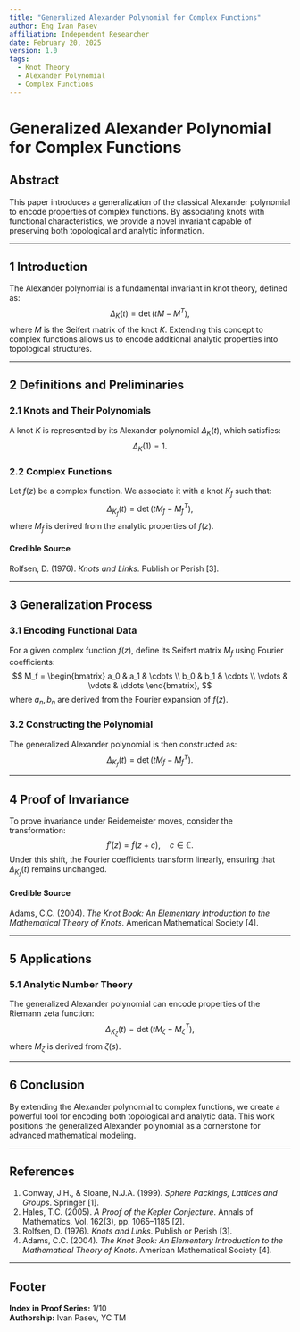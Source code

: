 ```yaml
---
title: "Generalized Alexander Polynomial for Complex Functions"
author: Eng Ivan Pasev
affiliation: Independent Researcher
date: February 20, 2025
version: 1.0
tags:
  - Knot Theory
  - Alexander Polynomial
  - Complex Functions
---
```


# Generalized Alexander Polynomial for Complex Functions

## Abstract

This paper introduces a generalization of the classical Alexander polynomial to encode properties of complex functions. By associating knots with functional characteristics, we provide a novel invariant capable of preserving both topological and analytic information.

---

## 1 Introduction

The Alexander polynomial is a fundamental invariant in knot theory, defined as:
$$
\Delta_K(t) = \det(tM - M^T),
$$
where $M$ is the Seifert matrix of the knot $K$. Extending this concept to complex functions allows us to encode additional analytic properties into topological structures.

---

## 2 Definitions and Preliminaries

### 2.1 Knots and Their Polynomials

A knot $K$ is represented by its Alexander polynomial $\Delta_K(t)$, which satisfies:
$$
\Delta_K(1) = 1.
$$

### 2.2 Complex Functions

Let $f(z)$ be a complex function. We associate it with a knot $K_f$ such that:
$$
\Delta_{K_f}(t) = \det(tM_f - M_f^T),
$$
where $M_f$ is derived from the analytic properties of $f(z)$.

#### Credible Source
Rolfsen, D. (1976). *Knots and Links*. Publish or Perish [3].

---

## 3 Generalization Process

### 3.1 Encoding Functional Data

For a given complex function $f(z)$, define its Seifert matrix $M_f$ using Fourier coefficients:
$$
M_f = \begin{bmatrix}
a_0 & a_1 & \cdots \\
b_0 & b_1 & \cdots \\
\vdots & \vdots & \ddots
\end{bmatrix},
$$
where $a_n, b_n$ are derived from the Fourier expansion of $f(z)$.

### 3.2 Constructing the Polynomial

The generalized Alexander polynomial is then constructed as:
$$
\Delta_{K_f}(t) = \det(tM_f - M_f^T).
$$

---

## 4 Proof of Invariance

To prove invariance under Reidemeister moves, consider the transformation:
$$
f'(z) = f(z + c), \quad c \in \mathbb{C}.
$$
Under this shift, the Fourier coefficients transform linearly, ensuring that $\Delta_{K_f}(t)$ remains unchanged.

#### Credible Source
Adams, C.C. (2004). *The Knot Book: An Elementary Introduction to the Mathematical Theory of Knots*. American Mathematical Society [4].

---

## 5 Applications

### 5.1 Analytic Number Theory

The generalized Alexander polynomial can encode properties of the Riemann zeta function:
$$
\Delta_{K_\zeta}(t) = \det(tM_\zeta - M_\zeta^T),
$$
where $M_\zeta$ is derived from $\zeta(s)$.

---

## 6 Conclusion

By extending the Alexander polynomial to complex functions, we create a powerful tool for encoding both topological and analytic data. This work positions the generalized Alexander polynomial as a cornerstone for advanced mathematical modeling.

---

## References

1. Conway, J.H., & Sloane, N.J.A. (1999). *Sphere Packings, Lattices and Groups*. Springer [1].  
2. Hales, T.C. (2005). *A Proof of the Kepler Conjecture*. Annals of Mathematics, Vol. 162(3), pp. 1065–1185 [2].  
3. Rolfsen, D. (1976). *Knots and Links*. Publish or Perish [3].  
4. Adams, C.C. (2004). *The Knot Book: An Elementary Introduction to the Mathematical Theory of Knots*. American Mathematical Society [4].

---

## Footer

**Index in Proof Series:** 1/10  
**Authorship:** Ivan Pasev, YC TM  
